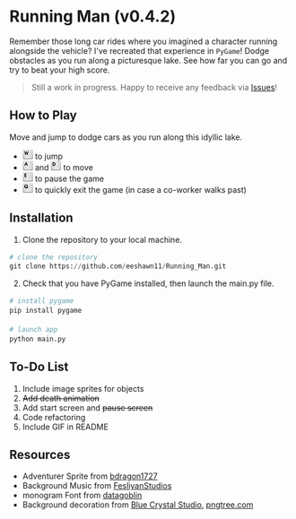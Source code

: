 # Running Man (v0.4.2)

Remember those long car rides where you imagined a character running alongside the vehicle? I've recreated that experience in `PyGame`! Dodge obstacles as you run along a picturesque lake. See how far you can go and try to beat your high score.

> Still a work in progress. Happy to receive any feedback via [Issues](https://github.com/eeshawn11/Running_Man/issues)!

## How to Play

Move and jump to dodge cars as you run along this idyllic lake.

- ![W](./assets/readme/computer_key_W_T.png) to jump
- ![A](./assets/readme/computer_key_A_T.png) and ![D](./assets/readme/computer_key_D_T.png) to move
- ![E](./assets/readme/computer_key_E_T.png) to pause the game
- ![Q](./assets/readme/computer_key_Q_T.png) to quickly exit the game (in case a co-worker walks past)

## Installation

1. Clone the repository to your local machine.

``` python
# clone the repository
git clone https://github.com/eeshawn11/Running_Man.git
```

2. Check that you have PyGame installed, then launch the main.py file.

``` python
# install pygame
pip install pygame

# launch app
python main.py
```

## To-Do List

1. Include image sprites for objects
1. ~~Add death animation~~
1. Add start screen and ~~pause screen~~
1. Code refactoring
1. Include GIF in README

## Resources

- Adventurer Sprite from [bdragon1727](https://bdragon1727.itch.io/)
- Background Music from [FesliyanStudios](https://www.fesliyanstudios.com/royalty-free-music/downloads-c/8-bit-music/6)
- monogram Font from [datagoblin](https://datagoblin.itch.io/)
- Background decoration from [Blue Crystal Studio](https://bluecrystalstudio.itch.io/), [pngtree.com](https://pngtree.com/so/pixel)

<!---
adventurer sprite - https://bdragon1727.itch.io/16x16-pixel-adventures-character
https://github.com/Gooodgis/dont-touch-my-presents/blob/main/src/components/player.py
https://github.com/techwithtim/Python-Game-Dev-Intro/blob/main/main.py
https://www.youtube.com/watch?v=ePiMYe7JpJo
font - https://datagoblin.itch.io/monogram
bgm - https://www.fesliyanstudios.com/royalty-free-music/downloads-c/8-bit-music/6
ground and grass - https://bluecrystalstudio.itch.io/pixel-tiles-pack
tree - <a href='https://pngtree.com/so/pixel'>pixel png from pngtree.com/</a>
--->
